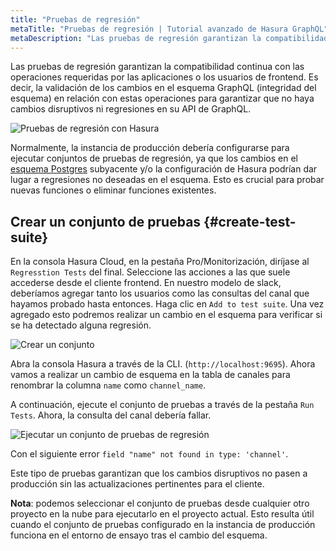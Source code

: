 ```yaml
---
title: "Pruebas de regresión"
metaTitle: "Pruebas de regresión | Tutorial avanzado de Hasura GraphQL"
metaDescription: "Las pruebas de regresión garantizan la compatibilidad continua con las operaciones requeridas por las aplicaciones o los usuarios de frontend"
---
```


Las pruebas de regresión garantizan la compatibilidad continua con las operaciones requeridas por las aplicaciones o los usuarios de frontend. Es decir, la validación de los cambios en el esquema GraphQL (integridad del esquema) en relación con estas operaciones para garantizar que no haya cambios disruptivos ni regresiones en su API de GraphQL.

![Pruebas de regresión con Hasura](https://hasura.io/blog/content/images/2020/02/regression-testing-diagram-2.png)

Normalmente, la instancia de producción debería configurarse para ejecutar conjuntos de pruebas de regresión, ya que los cambios en el [esquema Postgres](https://hasura.io/learn/database/postgresql/core-concepts/1-postgresql-schema/) subyacente y/o la configuración de Hasura podrían dar lugar a regresiones no deseadas en el esquema. Esto es crucial para probar nuevas funciones o eliminar funciones existentes.

## Crear un conjunto de pruebas {#create-test-suite}

En la consola Hasura Cloud, en la pestaña Pro/Monitorización, diríjase al `Regresstion Tests` del final. Seleccione las acciones a las que suele accederse desde el cliente frontend. En nuestro modelo de slack, deberíamos agregar tanto los usuarios como las consultas del canal que hayamos probado hasta entonces. Haga clic en `Add to test suite`. Una vez agregado esto podremos realizar un cambio en el esquema para verificar si se ha detectado alguna regresión.

![Crear un conjunto](https://graphql-engine-cdn.hasura.io/learn-hasura/assets/graphql-hasura-advanced/regression-test-suite.png)

Abra la consola Hasura a través de la CLI. (`http://localhost:9695`). Ahora vamos a realizar un cambio de esquema en la tabla de canales para renombrar la columna `name` como `channel_name`.

A continuación, ejecute el conjunto de pruebas a través de la pestaña `Run Tests`. Ahora, la consulta del canal debería fallar.

![Ejecutar un conjunto de pruebas de regresión](https://graphql-engine-cdn.hasura.io/learn-hasura/assets/graphql-hasura-advanced/regression-test-run.png)

Con el siguiente error `field "name" not found in type: 'channel'`.

Este tipo de pruebas garantizan que los cambios disruptivos no pasen a producción sin las actualizaciones pertinentes para el cliente.

**Nota**: podemos seleccionar el conjunto de pruebas desde cualquier otro proyecto en la nube para ejecutarlo en el proyecto actual. Esto resulta útil cuando el conjunto de pruebas configurado en la instancia de producción funciona en el entorno de ensayo tras el cambio del esquema.
